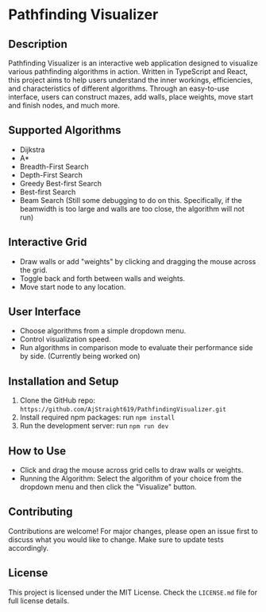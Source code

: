 # Pathfinding Visualizer

## Description

Pathfinding Visualizer is an interactive web application designed to visualize various pathfinding algorithms in action. Written in TypeScript and React, this project aims to help users understand the inner workings, efficiencies, and characteristics of different algorithms. Through an easy-to-use interface, users can construct mazes, add walls, place weights, move start and finish nodes, and much more.

## Supported Algorithms

- Dijkstra
- A* 
- Breadth-First Search 
- Depth-First Search 
- Greedy Best-first Search 
- Best-first Search 
- Beam Search (Still some debugging to do on this. Specifically, if the beamwidth is too large and walls are too close, the algorithm will not run)

## Interactive Grid

- Draw walls or add "weights" by clicking and dragging the mouse across the grid. 
- Toggle back and forth between walls and weights.
- Move start node to any location.

## User Interface

- Choose algorithms from a simple dropdown menu.
- Control visualization speed.
- Run algorithms in comparison mode to evaluate their performance side by side. (Currently being worked on)

## Installation and Setup

1. Clone the GitHub repo: `https://github.com/AjStraight619/PathfindingVisualizer.git`
2. Install required npm packages: run `npm install`
3. Run the development server: run `npm run dev`

## How to Use

- Click and drag the mouse across grid cells to draw walls or weights.
- Running the Algorithm: Select the algorithm of your choice from the dropdown menu and then click the "Visualize" button.

## Contributing

Contributions are welcome! For major changes, please open an issue first to discuss what you would like to change. Make sure to update tests accordingly.

## License

This project is licensed under the MIT License. Check the `LICENSE.md` file for full license details.





